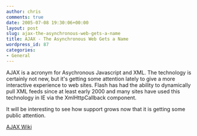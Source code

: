 ```yaml
---
author: chris
comments: true
date: 2005-07-08 19:30:06+00:00
layout: post
slug: ajax-the-asynchronous-web-gets-a-name
title: AJAX - The Asynchronous Web Gets a Name
wordpress_id: 87
categories:
- General
---
```


AJAX is a acronym for Asychronous Javascript and XML. The technology is certainly not new, but it's getting some attention lately to give a more interactive experience to web sites. Flash has had the ability to dynamically pull XML feeds since at least early 2000 and many sites have used this technology in IE via the XmlHttpCallback component.

It will be interesting to see how support grows now that it is getting some public attention.

[AJAX Wiki](http://en.wikipedia.org/wiki/AJAX)
